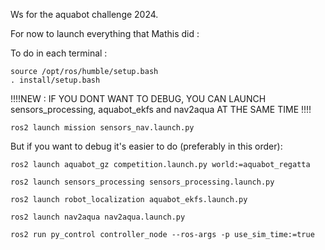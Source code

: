 Ws for the aquabot challenge 2024.

For now to launch everything that Mathis did :

To do in each terminal :
```
source /opt/ros/humble/setup.bash 
. install/setup.bash 
```
!!!!NEW : IF YOU DONT WANT TO DEBUG, YOU CAN LAUNCH sensors_processing, aquabot_ekfs and nav2aqua AT THE SAME TIME !!!!
```
ros2 launch mission sensors_nav.launch.py 
```

But if you want to debug it's easier to do  (preferably in this order): 

```
ros2 launch aquabot_gz competition.launch.py world:=aquabot_regatta
```

```
ros2 launch sensors_processing sensors_processing.launch.py
```

```
ros2 launch robot_localization aquabot_ekfs.launch.py
```

```
ros2 launch nav2aqua nav2aqua.launch.py
```

```
ros2 run py_control controller_node --ros-args -p use_sim_time:=true
```


